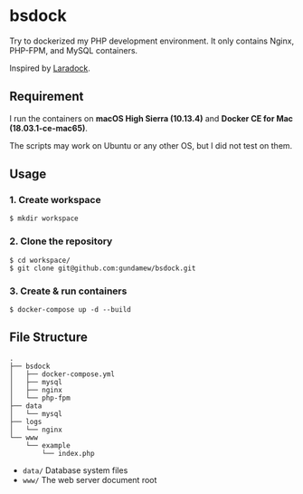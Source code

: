 # bsdock

Try to dockerized my PHP development environment. It only contains Nginx, PHP-FPM, and MySQL containers.

Inspired by [Laradock](https://github.com/laradock/laradock).

## Requirement

I run the containers on **macOS High Sierra (10.13.4)** and **Docker CE for Mac (18.03.1-ce-mac65)**.

The scripts may work on Ubuntu or any other OS, but I did not test on them.

## Usage

### 1. Create workspace
```shell
$ mkdir workspace
```

### 2. Clone the repository
```shell
$ cd workspace/
$ git clone git@github.com:gundamew/bsdock.git
```

### 3. Create & run containers
```shell
$ docker-compose up -d --build
```

## File Structure
```shell
.
├── bsdock
│   ├── docker-compose.yml
│   ├── mysql
│   ├── nginx
│   └── php-fpm
├── data
│   └── mysql
├── logs
│   └── nginx
└── www
    └── example
        └── index.php
```

* `data/` Database system files
* `www/` The web server document root
